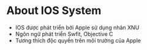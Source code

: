 # About IOS System
- IOS được phát triển bởi Apple sử dụng nhân XNU
- Ngôn ngữ phát triển Swfit, Objective C
- Tương thích độc quyền trên môi trường của Apple